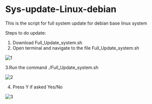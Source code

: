 # Sys-update-Linux-debian
This is the script for full system update for debian base linux system 

Steps to do update:
1. Download Full_Update_system.sh
2. Open terminal and navigate to the file Full_Update_system.sh
   
![1](https://github.com/prashant-1124/Sys-update-Linux-debian/assets/70467614/a16d30a8-ce26-48ff-9499-723f42762234)


3.Run the command ./Full_Update_system.sh


![2](https://github.com/prashant-1124/Sys-update-Linux-debian/assets/70467614/30406daa-3243-41e5-acbd-10c31e61e4f7)


4. Press Y if asked Yes/No

   
![3](https://github.com/prashant-1124/Sys-update-Linux-debian/assets/70467614/0416cb71-7ca9-4d36-adda-728915837fb9)
